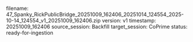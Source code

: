 filename: 47_Spanky_RickPublicBridge_20251009_162406_20251014_124554_2025-10-14_124554_v1_20251009_162406.zip
version: v1
timestamp: 20251009_162406
source_session: Backfill
target_session: CoPrime
status: ready-for-ingestion
